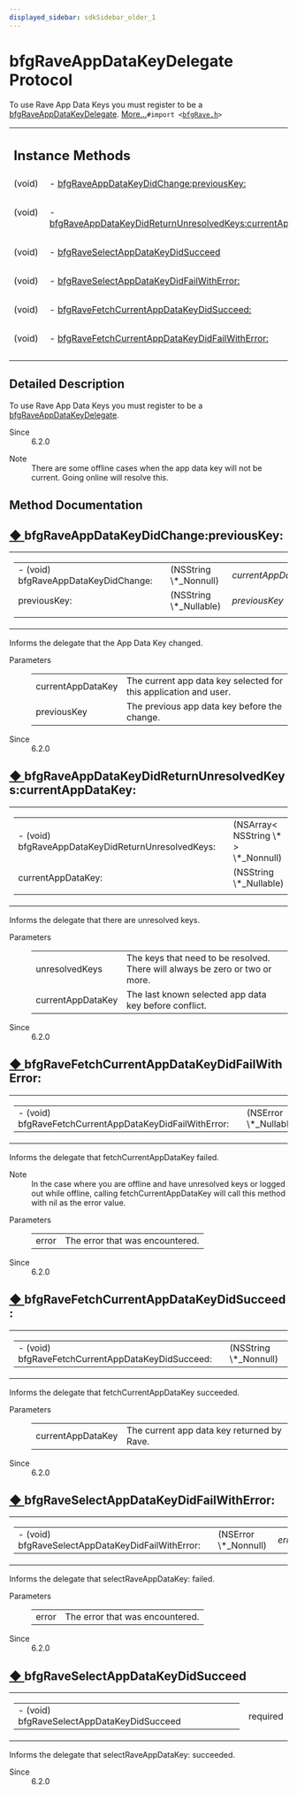 ```yaml
---
displayed_sidebar: sdkSidebar_older_1
---
```

# bfgRaveAppDataKeyDelegate Protocol 

<div class="contents">To use Rave App Data Keys you must register to be a <a class="el" href="protocolbfg_rave_app_data_key_delegate-p.html" title="To use Rave App Data Keys you must register to be a bfgRaveAppDataKeyDelegate.">bfgRaveAppDataKeyDelegate</a>.    <a href="protocolbfg_rave_app_data_key_delegate-p.html#details">More...</a><code>#import &lt;<a class="el" href="bfg_rave_8h_source.html">bfgRave.h</a>&gt;</code><table class="memberdecls"><tr class="heading"><td colspan="2"><h2 class="groupheader"><a id="pub-methods" name="pub-methods"></a> Instance Methods</h2></td></tr><tr class="memitem:a1827aab0f14e21c3c53386939e5e375e"><td class="memItemLeft" align="right" valign="top">(void)&#160;</td><td class="memItemRight" valign="bottom">- <a class="el" href="protocolbfg_rave_app_data_key_delegate-p.html#a1827aab0f14e21c3c53386939e5e375e">bfgRaveAppDataKeyDidChange:previousKey:</a></td></tr><tr class="separator:a1827aab0f14e21c3c53386939e5e375e"><td class="memSeparator" colspan="2">&#160;</td></tr><tr class="memitem:a17cf995964a458dac008298695229825"><td class="memItemLeft" align="right" valign="top">(void)&#160;</td><td class="memItemRight" valign="bottom">- <a class="el" href="protocolbfg_rave_app_data_key_delegate-p.html#a17cf995964a458dac008298695229825">bfgRaveAppDataKeyDidReturnUnresolvedKeys:currentAppDataKey:</a></td></tr><tr class="separator:a17cf995964a458dac008298695229825"><td class="memSeparator" colspan="2">&#160;</td></tr><tr class="memitem:aaf6199e1b4a9b5077eca205b56a00161"><td class="memItemLeft" align="right" valign="top">(void)&#160;</td><td class="memItemRight" valign="bottom">- <a class="el" href="protocolbfg_rave_app_data_key_delegate-p.html#aaf6199e1b4a9b5077eca205b56a00161">bfgRaveSelectAppDataKeyDidSucceed</a></td></tr><tr class="separator:aaf6199e1b4a9b5077eca205b56a00161"><td class="memSeparator" colspan="2">&#160;</td></tr><tr class="memitem:afb211a44215ef43417861c48d64a9b5f"><td class="memItemLeft" align="right" valign="top">(void)&#160;</td><td class="memItemRight" valign="bottom">- <a class="el" href="protocolbfg_rave_app_data_key_delegate-p.html#afb211a44215ef43417861c48d64a9b5f">bfgRaveSelectAppDataKeyDidFailWithError:</a></td></tr><tr class="separator:afb211a44215ef43417861c48d64a9b5f"><td class="memSeparator" colspan="2">&#160;</td></tr><tr class="memitem:a3fc0f509af634d80fde9ae28677342a0"><td class="memItemLeft" align="right" valign="top">(void)&#160;</td><td class="memItemRight" valign="bottom">- <a class="el" href="protocolbfg_rave_app_data_key_delegate-p.html#a3fc0f509af634d80fde9ae28677342a0">bfgRaveFetchCurrentAppDataKeyDidSucceed:</a></td></tr><tr class="separator:a3fc0f509af634d80fde9ae28677342a0"><td class="memSeparator" colspan="2">&#160;</td></tr><tr class="memitem:ae090841264764cee511706bcfbbae117"><td class="memItemLeft" align="right" valign="top">(void)&#160;</td><td class="memItemRight" valign="bottom">- <a class="el" href="protocolbfg_rave_app_data_key_delegate-p.html#ae090841264764cee511706bcfbbae117">bfgRaveFetchCurrentAppDataKeyDidFailWithError:</a></td></tr><tr class="separator:ae090841264764cee511706bcfbbae117"><td class="memSeparator" colspan="2">&#160;</td></tr></table><a name="details" id="details"></a><h2 class="groupheader">Detailed Description</h2><div class="textblock">To use Rave App Data Keys you must register to be a <a class="el" href="protocolbfg_rave_app_data_key_delegate-p.html" title="To use Rave App Data Keys you must register to be a bfgRaveAppDataKeyDelegate.">bfgRaveAppDataKeyDelegate</a>. <dl class="section since"><dt>Since</dt><dd>6.2.0</dd></dl><dl class="section note"><dt>Note</dt><dd>There are some offline cases when the app data key will not be current. Going online will resolve this. </dd></dl></div><h2 class="groupheader">Method Documentation</h2><a id="a1827aab0f14e21c3c53386939e5e375e" name="a1827aab0f14e21c3c53386939e5e375e"></a><h2 class="memtitle"><span class="permalink"><a href="#a1827aab0f14e21c3c53386939e5e375e">&#9670;&nbsp;</a></span>bfgRaveAppDataKeyDidChange:previousKey:</h2><div class="memitem"><div class="memproto"><table class="mlabels"><tr><td class="mlabels-left"><table class="memname"><tr><td class="memname">- (void) bfgRaveAppDataKeyDidChange: </td><td></td><td class="paramtype">(NSString \*_Nonnull)&#160;</td><td class="paramname"><em>currentAppDataKey</em></td></tr><tr><td class="paramkey">previousKey:</td><td></td><td class="paramtype">(NSString \*_Nullable)&#160;</td><td class="paramname"><em>previousKey</em>&#160;</td></tr><tr><td></td><td></td><td></td><td></td></tr></table></td><td class="mlabels-right"><span class="mlabels"><span class="mlabel">required</span></span></td></tr></table></div><div class="memdoc">Informs the delegate that the App Data Key changed.<dl class="params"><dt>Parameters</dt><dd><table class="params"><tr><td class="paramname">currentAppDataKey</td><td>The current app data key selected for this application and user. </td></tr><tr><td class="paramname">previousKey</td><td>The previous app data key before the change.</td></tr></table></dd></dl><dl class="section since"><dt>Since</dt><dd>6.2.0 </dd></dl></div></div><a id="a17cf995964a458dac008298695229825" name="a17cf995964a458dac008298695229825"></a><h2 class="memtitle"><span class="permalink"><a href="#a17cf995964a458dac008298695229825">&#9670;&nbsp;</a></span>bfgRaveAppDataKeyDidReturnUnresolvedKeys:currentAppDataKey:</h2><div class="memitem"><div class="memproto"><table class="mlabels"><tr><td class="mlabels-left"><table class="memname"><tr><td class="memname">- (void) bfgRaveAppDataKeyDidReturnUnresolvedKeys: </td><td></td><td class="paramtype">(NSArray&lt; NSString \* &gt; \*_Nonnull)&#160;</td><td class="paramname"><em>unresolvedKeys</em></td></tr><tr><td class="paramkey">currentAppDataKey:</td><td></td><td class="paramtype">(NSString \*_Nullable)&#160;</td><td class="paramname"><em>currentAppDataKey</em>&#160;</td></tr><tr><td></td><td></td><td></td><td></td></tr></table></td><td class="mlabels-right"><span class="mlabels"><span class="mlabel">required</span></span></td></tr></table></div><div class="memdoc">Informs the delegate that there are unresolved keys.<dl class="params"><dt>Parameters</dt><dd><table class="params"><tr><td class="paramname">unresolvedKeys</td><td>The keys that need to be resolved. There will always be zero or two or more. </td></tr><tr><td class="paramname">currentAppDataKey</td><td>The last known selected app data key before conflict.</td></tr></table></dd></dl><dl class="section since"><dt>Since</dt><dd>6.2.0 </dd></dl></div></div><a id="ae090841264764cee511706bcfbbae117" name="ae090841264764cee511706bcfbbae117"></a><h2 class="memtitle"><span class="permalink"><a href="#ae090841264764cee511706bcfbbae117">&#9670;&nbsp;</a></span>bfgRaveFetchCurrentAppDataKeyDidFailWithError:</h2><div class="memitem"><div class="memproto"><table class="mlabels"><tr><td class="mlabels-left"><table class="memname"><tr><td class="memname">- (void) bfgRaveFetchCurrentAppDataKeyDidFailWithError: </td><td></td><td class="paramtype">(NSError \*_Nullable)&#160;</td><td class="paramname"><em>error</em></td><td></td></tr></table></td><td class="mlabels-right"><span class="mlabels"><span class="mlabel">optional</span></span></td></tr></table></div><div class="memdoc">Informs the delegate that fetchCurrentAppDataKey failed.<dl class="section note"><dt>Note</dt><dd>In the case where you are offline and have unresolved keys or logged out while offline, calling fetchCurrentAppDataKey will call this method with nil as the error value.</dd></dl><dl class="params"><dt>Parameters</dt><dd><table class="params"><tr><td class="paramname">error</td><td>The error that was encountered.</td></tr></table></dd></dl><dl class="section since"><dt>Since</dt><dd>6.2.0 </dd></dl></div></div><a id="a3fc0f509af634d80fde9ae28677342a0" name="a3fc0f509af634d80fde9ae28677342a0"></a><h2 class="memtitle"><span class="permalink"><a href="#a3fc0f509af634d80fde9ae28677342a0">&#9670;&nbsp;</a></span>bfgRaveFetchCurrentAppDataKeyDidSucceed:</h2><div class="memitem"><div class="memproto"><table class="mlabels"><tr><td class="mlabels-left"><table class="memname"><tr><td class="memname">- (void) bfgRaveFetchCurrentAppDataKeyDidSucceed: </td><td></td><td class="paramtype">(NSString \*_Nonnull)&#160;</td><td class="paramname"><em>currentAppDataKey</em></td><td></td></tr></table></td><td class="mlabels-right"><span class="mlabels"><span class="mlabel">optional</span></span></td></tr></table></div><div class="memdoc">Informs the delegate that fetchCurrentAppDataKey succeeded.<dl class="params"><dt>Parameters</dt><dd><table class="params"><tr><td class="paramname">currentAppDataKey</td><td>The current app data key returned by Rave.</td></tr></table></dd></dl><dl class="section since"><dt>Since</dt><dd>6.2.0 </dd></dl></div></div><a id="afb211a44215ef43417861c48d64a9b5f" name="afb211a44215ef43417861c48d64a9b5f"></a><h2 class="memtitle"><span class="permalink"><a href="#afb211a44215ef43417861c48d64a9b5f">&#9670;&nbsp;</a></span>bfgRaveSelectAppDataKeyDidFailWithError:</h2><div class="memitem"><div class="memproto"><table class="mlabels"><tr><td class="mlabels-left"><table class="memname"><tr><td class="memname">- (void) bfgRaveSelectAppDataKeyDidFailWithError: </td><td></td><td class="paramtype">(NSError \*_Nonnull)&#160;</td><td class="paramname"><em>error</em></td><td></td></tr></table></td><td class="mlabels-right"><span class="mlabels"><span class="mlabel">required</span></span></td></tr></table></div><div class="memdoc">Informs the delegate that selectRaveAppDataKey: failed.<dl class="params"><dt>Parameters</dt><dd><table class="params"><tr><td class="paramname">error</td><td>The error that was encountered.</td></tr></table></dd></dl><dl class="section since"><dt>Since</dt><dd>6.2.0 </dd></dl></div></div><a id="aaf6199e1b4a9b5077eca205b56a00161" name="aaf6199e1b4a9b5077eca205b56a00161"></a><h2 class="memtitle"><span class="permalink"><a href="#aaf6199e1b4a9b5077eca205b56a00161">&#9670;&nbsp;</a></span>bfgRaveSelectAppDataKeyDidSucceed</h2><div class="memitem"><div class="memproto"><table class="mlabels"><tr><td class="mlabels-left"><table class="memname"><tr><td class="memname">- (void) bfgRaveSelectAppDataKeyDidSucceed </td><td></td><td class="paramname"></td><td></td></tr></table></td><td class="mlabels-right"><span class="mlabels"><span class="mlabel">required</span></span></td></tr></table></div><div class="memdoc">Informs the delegate that selectRaveAppDataKey: succeeded.<dl class="section since"><dt>Since</dt><dd>6.2.0 </dd></dl></div></div></div> 
